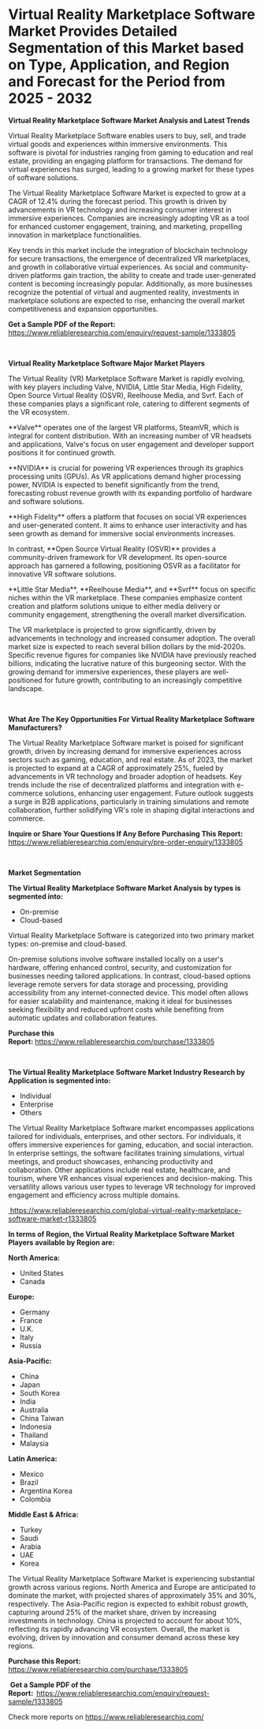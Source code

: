 <p><h1>Virtual Reality Marketplace Software Market Provides Detailed Segmentation of this Market based on Type, Application, and Region and Forecast for the Period from 2025 - 2032</h1></p><p><strong>Virtual Reality Marketplace Software Market Analysis and Latest Trends</strong></p>
<p><p>Virtual Reality Marketplace Software enables users to buy, sell, and trade virtual goods and experiences within immersive environments. This software is pivotal for industries ranging from gaming to education and real estate, providing an engaging platform for transactions. The demand for virtual experiences has surged, leading to a growing market for these types of software solutions.</p><p>The Virtual Reality Marketplace Software Market is expected to grow at a CAGR of 12.4% during the forecast period. This growth is driven by advancements in VR technology and increasing consumer interest in immersive experiences. Companies are increasingly adopting VR as a tool for enhanced customer engagement, training, and marketing, propelling innovation in marketplace functionalities.</p><p>Key trends in this market include the integration of blockchain technology for secure transactions, the emergence of decentralized VR marketplaces, and growth in collaborative virtual experiences. As social and community-driven platforms gain traction, the ability to create and trade user-generated content is becoming increasingly popular. Additionally, as more businesses recognize the potential of virtual and augmented reality, investments in marketplace solutions are expected to rise, enhancing the overall market competitiveness and expansion opportunities.</p></p>
<p><strong>Get a Sample PDF of the Report:&nbsp;</strong> <a href="https://www.reliableresearchiq.com/enquiry/request-sample/1333805?utm_campaign=2927&utm_medium=2&utm_source=Github&utm_content=ia&utm_term=08032025&utm_id=virtual-reality-marketplace-software">https://www.reliableresearchiq.com/enquiry/request-sample/1333805</a></p>
<p>&nbsp;</p>
<p><strong>Virtual Reality Marketplace Software Major Market Players</strong></p>
<p><p>The Virtual Reality (VR) Marketplace Software Market is rapidly evolving, with key players including Valve, NVIDIA, Little Star Media, High Fidelity, Open Source Virtual Reality (OSVR), Reelhouse Media, and Svrf. Each of these companies plays a significant role, catering to different segments of the VR ecosystem.</p><p>**Valve** operates one of the largest VR platforms, SteamVR, which is integral for content distribution. With an increasing number of VR headsets and applications, Valve's focus on user engagement and developer support positions it for continued growth.</p><p>**NVIDIA** is crucial for powering VR experiences through its graphics processing units (GPUs). As VR applications demand higher processing power, NVIDIA is expected to benefit significantly from the trend, forecasting robust revenue growth with its expanding portfolio of hardware and software solutions.</p><p>**High Fidelity** offers a platform that focuses on social VR experiences and user-generated content. It aims to enhance user interactivity and has seen growth as demand for immersive social environments increases.</p><p>In contrast, **Open Source Virtual Reality (OSVR)** provides a community-driven framework for VR development. Its open-source approach has garnered a following, positioning OSVR as a facilitator for innovative VR software solutions.</p><p>**Little Star Media**, **Reelhouse Media**, and **Svrf** focus on specific niches within the VR marketplace. These companies emphasize content creation and platform solutions unique to either media delivery or community engagement, strengthening the overall market diversification.</p><p>The VR marketplace is projected to grow significantly, driven by advancements in technology and increased consumer adoption. The overall market size is expected to reach several billion dollars by the mid-2020s. Specific revenue figures for companies like NVIDIA have previously reached billions, indicating the lucrative nature of this burgeoning sector. With the growing demand for immersive experiences, these players are well-positioned for future growth, contributing to an increasingly competitive landscape.</p></p>
<p>&nbsp;</p>
<p><strong>What Are The Key Opportunities For Virtual Reality Marketplace Software Manufacturers?</strong></p>
<p><p>The Virtual Reality Marketplace Software market is poised for significant growth, driven by increasing demand for immersive experiences across sectors such as gaming, education, and real estate. As of 2023, the market is projected to expand at a CAGR of approximately 25%, fueled by advancements in VR technology and broader adoption of headsets. Key trends include the rise of decentralized platforms and integration with e-commerce solutions, enhancing user engagement. Future outlook suggests a surge in B2B applications, particularly in training simulations and remote collaboration, further solidifying VR's role in shaping digital interactions and commerce.</p></p>
<p><strong>Inquire or Share Your Questions If Any Before Purchasing This Report:</strong> <a href="https://www.reliableresearchiq.com/enquiry/pre-order-enquiry/1333805?utm_campaign=2927&utm_medium=2&utm_source=Github&utm_content=ia&utm_term=08032025&utm_id=virtual-reality-marketplace-software">https://www.reliableresearchiq.com/enquiry/pre-order-enquiry/1333805</a></p>
<p>&nbsp;</p>
<p><strong>Market Segmentation</strong></p>
<p><strong>The Virtual Reality Marketplace Software Market Analysis by types is segmented into:</strong></p>
<p><ul><li>On-premise</li><li>Cloud-based</li></ul></p>
<p><p>Virtual Reality Marketplace Software is categorized into two primary market types: on-premise and cloud-based. </p><p>On-premise solutions involve software installed locally on a user's hardware, offering enhanced control, security, and customization for businesses needing tailored applications. In contrast, cloud-based options leverage remote servers for data storage and processing, providing accessibility from any internet-connected device. This model often allows for easier scalability and maintenance, making it ideal for businesses seeking flexibility and reduced upfront costs while benefiting from automatic updates and collaboration features.</p></p>
<p><strong>Purchase this Report:&nbsp;</strong><a href="https://www.reliableresearchiq.com/purchase/1333805?utm_campaign=2927&utm_medium=2&utm_source=Github&utm_content=ia&utm_term=08032025&utm_id=virtual-reality-marketplace-software">https://www.reliableresearchiq.com/purchase/1333805</a></p>
<p>&nbsp;</p>
<p><strong>The Virtual Reality Marketplace Software Market Industry Research by Application is segmented into:</strong></p>
<p><ul><li>Individual</li><li>Enterprise</li><li>Others</li></ul></p>
<p><p>The Virtual Reality Marketplace Software market encompasses applications tailored for individuals, enterprises, and other sectors. For individuals, it offers immersive experiences for gaming, education, and social interaction. In enterprise settings, the software facilitates training simulations, virtual meetings, and product showcases, enhancing productivity and collaboration. Other applications include real estate, healthcare, and tourism, where VR enhances visual experiences and decision-making. This versatility allows various user types to leverage VR technology for improved engagement and efficiency across multiple domains.</p></p>
<p><a href="https://www.reliableresearchiq.com/global-virtual-reality-marketplace-software-market-r1333805?utm_campaign=2927&utm_medium=2&utm_source=Github&utm_content=ia&utm_term=08032025&utm_id=virtual-reality-marketplace-software">&nbsp;https://www.reliableresearchiq.com/global-virtual-reality-marketplace-software-market-r1333805</a></p>
<p><strong>In terms of Region, the Virtual Reality Marketplace Software Market Players available by Region are:</strong></p>
<p>
    <p> <strong> North America: </strong>
        <ul>
            <li>United States</li>
            <li>Canada</li>
        </ul>
        </p> 
    <p> <strong> Europe: </strong>
        <ul>
            <li>Germany</li>
            <li>France</li>
            <li>U.K.</li>
            <li>Italy</li>
            <li>Russia</li>
        </ul>
        </p> 
    <p> <strong> Asia-Pacific: </strong>
        <ul>
            <li>China</li>
            <li>Japan</li>
            <li>South Korea</li>
            <li>India</li>
            <li>Australia</li>
            <li>China Taiwan</li>
            <li>Indonesia</li>
            <li>Thailand</li>
            <li>Malaysia</li>
        </ul>
        </p> 
    <p> <strong> Latin America: </strong>
        <ul>
            <li>Mexico</li>
            <li>Brazil</li>
            <li>Argentina Korea</li>
            <li>Colombia</li>
        </ul>
        </p> 
    <p> <strong> Middle East & Africa: </strong>
        <ul>
            <li>Turkey</li>
            <li>Saudi</li>
            <li>Arabia</li>
            <li>UAE</li>
            <li>Korea</li>
        </ul>
    </p>
    </p>
<p><p>The Virtual Reality Marketplace Software Market is experiencing substantial growth across various regions. North America and Europe are anticipated to dominate the market, with projected shares of approximately 35% and 30%, respectively. The Asia-Pacific region is expected to exhibit robust growth, capturing around 25% of the market share, driven by increasing investments in technology. China is projected to account for about 10%, reflecting its rapidly advancing VR ecosystem. Overall, the market is evolving, driven by innovation and consumer demand across these key regions.</p></p>
<p><strong>Purchase this Report: </strong><a href="https://www.reliableresearchiq.com/purchase/1333805?utm_campaign=2927&utm_medium=2&utm_source=Github&utm_content=ia&utm_term=08032025&utm_id=virtual-reality-marketplace-software">https://www.reliableresearchiq.com/purchase/1333805</a></p>
<p>&nbsp;<strong>Get a Sample PDF of the Report:&nbsp;&nbsp;</strong><a href="https://www.reliableresearchiq.com/enquiry/request-sample/1333805?utm_campaign=2927&utm_medium=2&utm_source=Github&utm_content=ia&utm_term=08032025&utm_id=virtual-reality-marketplace-software">https://www.reliableresearchiq.com/enquiry/request-sample/1333805</a></p>
<p><strong></strong></p>
<p>Check more reports on <a href="https://www.reliableresearchiq.com/?utm_campaign=2927&utm_medium=2&utm_source=Github&utm_content=ia&utm_term=08032025&utm_id=virtual-reality-marketplace-software">https://www.reliableresearchiq.com/</a></p>